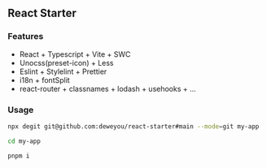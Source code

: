 ## React Starter

### Features

- React + Typescript + Vite + SWC
- Unocss(preset-icon) + Less
- Eslint + Stylelint + Prettier
- i18n + fontSplit
- react-router + classnames + lodash + usehooks + ...

### Usage

```bash
npx degit git@github.com:deweyou/react-starter#main --mode=git my-app

cd my-app

pnpm i
```
